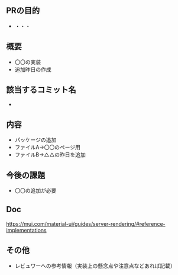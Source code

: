 ## PRの目的
- ・・・

## 概要
- 〇〇の実装
- 追加昨日の作成

## 該当するコミット名
- 

## 内容
- パッケージの追加
- ファイルA→〇〇のページ用
- ファイルB→△△の昨日を追加

## 今後の課題
- 〇〇の追加が必要

## Doc
https://mui.com/material-ui/guides/server-rendering/#reference-implementations

## その他
- レビュワーへの参考情報（実装上の懸念点や注意点などあれば記載）
